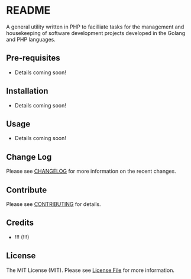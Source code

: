 README
======
A general utility written in PHP to facilliate tasks for the management and housekeeping of software development projects developed in the Golang and PHP languages.
## Pre-requisites
- Details coming soon!
## Installation
- Details coming soon!
## Usage
- Details coming soon!
## Change Log
Please see [CHANGELOG](CHANGELOG.md) for more information on the recent changes.
## Contribute
Please see [CONTRIBUTING](CONTRIBUTING.md) for details.
## Credits
- !!! (!!!)
## License
The MIT License (MIT). Please see [License File](LICENSE.md) for more information.
